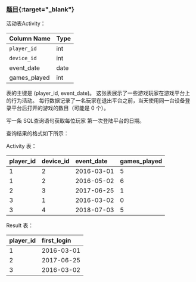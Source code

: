 ### [题目](https://leetcode-cn.com/problems/game-play-analysis-i/){:target="_blank"}
活动表Activity：


| Column Name  | Type |
|:-------------|:-----|
| `player_id`  | int  |
| `device_id`  | int  |
| event_date   | date |
| games_played | int  |

表的主键是 (player_id, event_date)。
这张表展示了一些游戏玩家在游戏平台上的行为活动。
每行数据记录了一名玩家在退出平台之前，当天使用同一台设备登录平台后打开的游戏的数目（可能是 0 个）。

写一条 SQL查询语句获取每位玩家 第一次登陆平台的日期。

查询结果的格式如下所示：

Activity 表：

| player_id | device_id | event_date | games_played |
|:----------|:----------|:-----------|:-------------|
| 1         | 2         | 2016-03-01 | 5            |
| 1         | 2         | 2016-05-02 | 6            |
| 2         | 3         | 2017-06-25 | 1            |
| 3         | 1         | 2016-03-02 | 0            |
| 3         | 4         | 2018-07-03 | 5            |

Result 表：

| player_id | first_login |
|:----------|:------------|
| 1         | 2016-03-01  |
| 2         | 2017-06-25  |
| 3         | 2016-03-02  |
